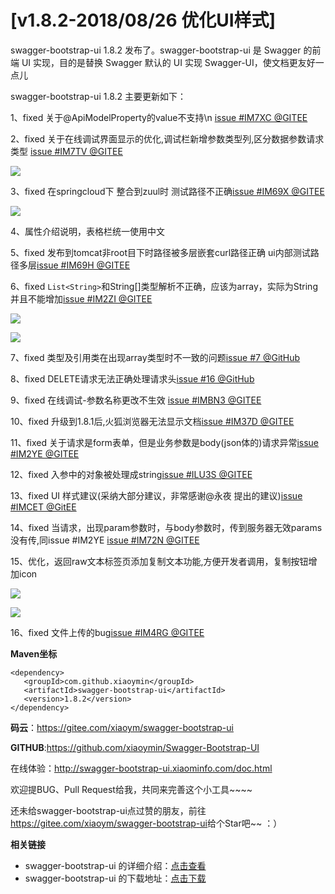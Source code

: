 # [v1.8.2-2018/08/26 优化UI样式]


swagger-bootstrap-ui 1.8.2 发布了。swagger-bootstrap-ui 是 Swagger 的前端 UI 实现，目的是替换 Swagger 默认的 UI 实现 Swagger-UI，使文档更友好一点儿

swagger-bootstrap-ui 1.8.2 主要更新如下：

1、fixed 关于@ApiModelProperty的value不支持\n [issue #IM7XC @GITEE](https://gitee.com/xiaoym/swagger-bootstrap-ui/issues/IM7XC)

2、fixed 关于在线调试界面显示的优化,调试栏新增参数类型列,区分数据参数请求类型 [issue #IM7TV @GITEE](https://gitee.com/xiaoym/swagger-bootstrap-ui/issues/IM7TV)

![](/knife4j/images/blog/swagger-bootstrap-ui-1.8.2-issue/param_type.png)

3、fixed 在springcloud下 整合到zuul时 测试路径不正确[issue #IM69X @GITEE](https://gitee.com/xiaoym/swagger-bootstrap-ui/issues/IM69X)

![](/knife4j/images/blog/swagger-bootstrap-ui-1.8.2-issue/zuul-basePath.png)

4、属性介绍说明，表格栏统一使用中文

5、fixed 发布到tomcat非root目下时路径被多层嵌套curl路径正确 ui内部测试路径多层[issue #IM69H @GITEE](https://gitee.com/xiaoym/swagger-bootstrap-ui/issues/IM69H)

6、fixed `List<String>`和String[]类型解析不正确，应该为array，实际为String并且不能增加[issue #IM2ZI @GITEE](https://gitee.com/xiaoym/swagger-bootstrap-ui/issues/IM2ZI)

![](/knife4j/images/blog/swagger-bootstrap-ui-1.8.2-issue/strarr.png)

![](/knife4j/images/blog/swagger-bootstrap-ui-1.8.2-issue/strarr1.png)

7、fixed 类型及引用类在出现array类型时不一致的问题[issue #7 @GitHub](https://github.com/xiaoymin/Swagger-Bootstrap-UI/issues/17)

8、fixed DELETE请求无法正确处理请求头[issue #16 @GitHub](https://github.com/xiaoymin/Swagger-Bootstrap-UI/issues/16)

9、fixed 在线调试-参数名称更改不生效 [issue #IMBN3 @GITEE](https://gitee.com/xiaoym/swagger-bootstrap-ui/issues/IMBN3)

10、fixed 升级到1.8.1后,火狐浏览器无法显示文档[issue #IM37D @GITEE](https://gitee.com/xiaoym/swagger-bootstrap-ui/issues/IM37D)

11、fixed 关于请求是form表单，但是业务参数是body(json体的)请求异常[issue #IM2YE @GITEE](https://gitee.com/xiaoym/swagger-bootstrap-ui/issues/IM2YE)

12、fixed 入参中的对象被处理成string[issue #ILU3S @GITEE](https://gitee.com/xiaoym/swagger-bootstrap-ui/issues/ILU3S)

13、fixed UI 样式建议(采纳大部分建议，非常感谢@永夜 提出的建议)[issue #IMCET @GitEE](https://gitee.com/xiaoym/swagger-bootstrap-ui/issues/IMCET)

14、fixed 当请求，出现param参数时，与body参数时，传到服务器无效params没有传,同issue #IM2YE [issue #IM72N @GITEE](https://gitee.com/xiaoym/swagger-bootstrap-ui/issues/IM72N)

15、优化，返回raw文本标签页添加复制文本功能,方便开发者调用，复制按钮增加icon

![](/knife4j/images/blog/swagger-bootstrap-ui-1.8.2-issue/rawCopy.png)

![](/knife4j/images/blog/swagger-bootstrap-ui-1.8.2-issue/curlCopy.png)

16、fixed 文件上传的bug[issue #IM4RG @GITEE](https://gitee.com/xiaoym/swagger-bootstrap-ui/issues/IM4RG)

**Maven坐标**

```
<dependency>
   <groupId>com.github.xiaoymin</groupId>
   <artifactId>swagger-bootstrap-ui</artifactId>
   <version>1.8.2</version>
</dependency>
```

**码云**：<https://gitee.com/xiaoym/swagger-bootstrap-ui>

**GITHUB**:<https://github.com/xiaoymin/Swagger-Bootstrap-UI>

在线体验：<http://swagger-bootstrap-ui.xiaominfo.com/doc.html>

欢迎提BUG、Pull Request给我，共同来完善这个小工具~~~~

还未给swagger-bootstrap-ui点过赞的朋友，前往<https://gitee.com/xiaoym/swagger-bootstrap-ui>给个Star吧~~ ：）

**相关链接**

- swagger-bootstrap-ui 的详细介绍：[点击查看](https://www.oschina.net/p/swagger-bootstrap-ui)
- swagger-bootstrap-ui 的下载地址：[点击下载](https://git.oschina.net/xiaoym/swagger-bootstrap-ui/releases)
 
 
 